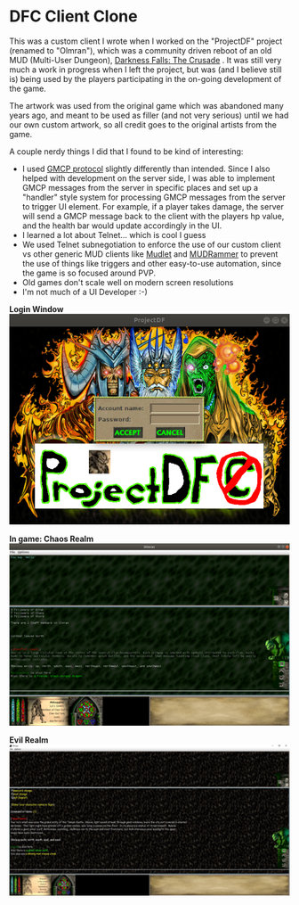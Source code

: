 # DFC Client Clone

This was a custom client I wrote when I worked on the "ProjectDF" project (renamed to "Olmran"), which was a community driven reboot of an old
MUD (Multi-User Dungeon), [Darkness Falls: The Crusade](https://en.wikipedia.org/wiki/Darkness_Falls:_The_Crusade)
. It was still very much a work in progress when I left the project, 
but was (and I 
believe still is) being used by the players participating in the on-going development of the game.

The artwork was used from the original game which was abandoned many years ago, and meant to be used as filler (and not
very serious) until we had our own custom artwork, so all credit goes to the original artists from the game.

A couple nerdy things I did that I found to be kind of interesting:
 - I used [GMCP protocol](https://www.gammon.com.au/gmcp) slightly differently than intended. Since I also helped with
 development on the server side, I was able to implement GMCP messages from the server in specific places and set up
 a "handler" style system for processing GMCP messages from the server to trigger UI element. For example, if a player
 takes damage, the server will send a GMCP message back to the client with the players hp value, and the health bar would
 update accordingly in the UI.
 - I learned a lot about Telnet... which is cool I guess
 - We used Telnet subnegotiation to enforce the use of our custom client vs other generic MUD clients like [Mudlet](https://www.mudlet.org/)
 and [MUDRammer](https://splinesoft.net/mudrammer/) to prevent the use of things like triggers and other easy-to-use automation,
 since the game is so focused around PVP.
 - Old games don't scale well on modern screen resolutions
 - I'm not much of a UI Developer :-)
 
 
 **Login Window**  
 ![alt text](lib/login1.png)
 
 **In game: Chaos Realm**   
 ![alt text](lib/game1.png)
 
 **Evil Realm**  
 ![alt text](lib/game2.jpg)
